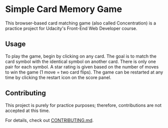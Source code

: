 # Simple Card Memory Game

This browser-based card matching game (also called Concentration) is a practice project for Udacity's Front-End Web Developer course.

## Usage

To play the game, begin by clicking on any card. The goal is to match the card symbol with the identical symbol on another card. There is only one pair for each symbol. A star rating is given based on the number of moves to win the game (1 move = two card flips). The game can be restarted at any time by clicking the restart icon on the score panel.

## Contributing

This project is purely for practice purposes; therefore, contributions are not accepted at this time.

For details, check out [CONTRIBUTING.md](CONTRIBUTING.md).
